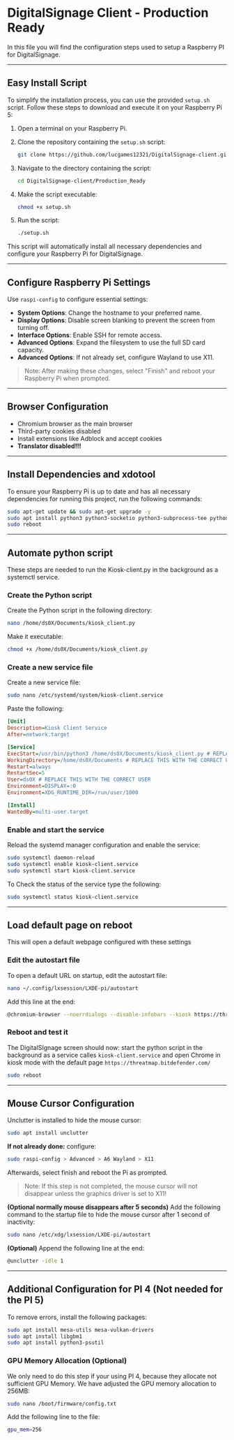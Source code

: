 
# DigitalSignage Client - Production Ready
In this file you will find the configuration steps used to setup a Raspberry PI for DigitalSignage.

-----------------------------------------------------------------------
## Easy Install Script

To simplify the installation process, you can use the provided `setup.sh` script. Follow these steps to download and execute it on your Raspberry Pi 5:

1. Open a terminal on your Raspberry Pi.
2. Clone the repository containing the `setup.sh` script:

    ```bash
    git clone https://github.com/lucgames12321/DigitalSignage-client.git
    ```

4. Navigate to the directory containing the script:

    ```bash
    cd DigitalSignage-client/Production_Ready
    ```
    
6. Make the script executable:

    ```bash
    chmod +x setup.sh
    ```
    
8. Run the script:

    ```bash
    ./setup.sh
    ```
    

This script will automatically install all necessary dependencies and configure your Raspberry Pi for DigitalSignage.

-----------------------------------------------------------------------
## Configure Raspberry Pi Settings
Use `raspi-config` to configure essential settings:
- **System Options**: Change the hostname to your preferred name.
- **Display Options**: Disable screen blanking to prevent the screen from turning off.
- **Interface Options**: Enable SSH for remote access.
- **Advanced Options**: Expand the filesystem to use the full SD card capacity.
- **Advanced Options**: If not already set, configure Wayland to use X11.

> Note: After making these changes, select "Finish" and reboot your Raspberry Pi when prompted.

-----------------------------------------------------------------------
## Browser Configuration
- Chromium browser as the main browser
- Third-party cookies disabled
- Install extensions like Adblock and accept cookies
- **Translator disabled!!!**

-----------------------------------------------------------------------
## Install Dependencies and xdotool
To ensure your Raspberry Pi is up to date and has all necessary dependencies for running this project, run the following commands:
```bash
sudo apt-get update && sudo apt-get upgrade -y
sudo apt install python3 python3-socketio python3-subprocess-tee python3-websocket xdotool unclutter chromium-browser
sudo reboot
```
-----------------------------------------------------------------------
## Automate python script
These steps are needed to run the Kiosk-client.py in the background as a systemctl service.

### Create the Python script

Create the Python script in the following directory:
```sh
nano /home/ds0X/Documents/kiosk_client.py
```

Make it executable:
```sh
chmod +x /home/ds0X/Documents/kiosk_client.py
```

### Create a new service file

Create a new service file:
```sh
sudo nano /etc/systemd/system/kiosk-client.service
```

Paste the following:
```ini
[Unit]
Description=Kiosk Client Service
After=network.target

[Service]
ExecStart=/usr/bin/python3 /home/ds0X/Documents/kiosk_client.py # REPLACE THIS WITH THE CORRECT USER
WorkingDirectory=/home/ds0X/Documents # REPLACE THIS WITH THE CORRECT USER
Restart=always
RestartSec=5
User=ds0X # REPLACE THIS WITH THE CORRECT USER
Environment=DISPLAY=:0
Environment=XDG_RUNTIME_DIR=/run/user/1000

[Install]
WantedBy=multi-user.target
```

### Enable and start the service

Reload the systemd manager configuration and enable the service:
```sh
sudo systemctl daemon-reload
sudo systemctl enable kiosk-client.service
sudo systemctl start kiosk-client.service
```

To Check the status of the service type the following:
```sh
sudo systemctl status kiosk-client.service
```

-----------------------------------------------------------------------
## Load default page on reboot
This will open a default webpage configured with these settings

### Edit the autostart file
To open a default URL on startup, edit the autostart file:
```sh
nano ~/.config/lxsession/LXDE-pi/autostart
```

Add this line at the end:
```sh
@chromium-browser --noerrdialogs --disable-infobars --kiosk https://threatmap.bitdefender.com/
```

### Reboot and test it
The DigitalSIgnage screen should now: start the python script in the background as a service calles ``kiosk-client.service`` and open Chrome in kiosk mode with the default page ``https://threatmap.bitdefender.com/``
```sh
sudo reboot
```

-----------------------------------------------------------------------
## Mouse Cursor Configuration
Unclutter is installed to hide the mouse cursor:
```bash
sudo apt install unclutter
```
**If not already done:** configure:
```bash
sudo raspi-config > Advanced > A6 Wayland > X11
```
Afterwards, select finish and reboot the Pi as prompted.

> Note: If this step is not completed, the mouse cursor will not disappear unless the graphics driver is set to X11!

**(Optional normally mouse disappears after 5 seconds)** Add the following command to the startup file to hide the mouse cursor after 1 second of inactivity:
```bash
sudo nano /etc/xdg/lxsession/LXDE-pi/autostart
```
**(Optional)** Append the following line at the end:
```bash
@unclutter -idle 1
```

-----------------------------------------------------------------------
## Additional Configuration for PI 4 (Not needed for the PI 5)
To remove errors, install the following packages:
```bash
sudo apt install mesa-utils mesa-vulkan-drivers
sudo apt install libgbm1
sudo apt install python3-psutil
```

### GPU Memory Allocation (Optional)
We only need to do this step if your using PI 4, because they allocate not sufficient GPU Memory.
We have adjusted the GPU memory allocation to 256MB:
```bash
sudo nano /boot/firmware/config.txt
```
Add the following line to the file:
```bash
gpu_mem=256
```
